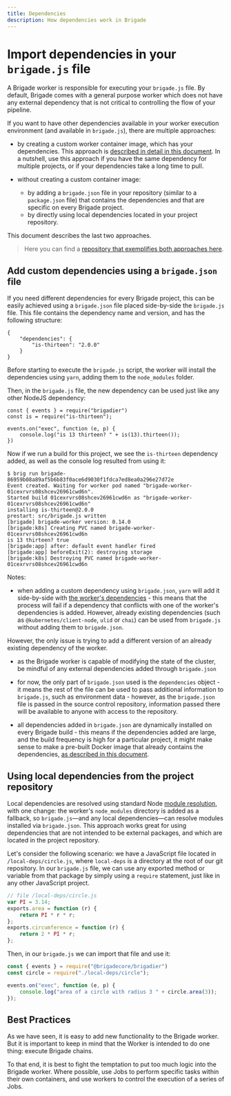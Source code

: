 ```yaml
---
title: Dependencies
description: How dependencies work in Brigade
---
```


# Import dependencies in your `brigade.js` file

A Brigade worker is responsible for executing your `brigade.js` file. By default, Brigade comes with a general purpose worker which does not have any external dependency that is not critical to controlling the flow of your pipeline.

If you want to have other dependencies available in your worker execution environment (and available in `brigade.js`), there are multiple approaches:

- by creating a custom worker container image, which has your dependencies. This approach is [described in detail in this document](workers.md). In a nutshell, use this approach if you have the same dependency for multiple projects, or if your dependencies take a long time to pull.

- without creating a custom container image:
    - by adding a `brigade.json` file in your repository (similar to a `package.json` file) 
that contains the dependencies and that are specific on every Brigade project.
    - by directly using local dependencies located in your project repository.

This document describes the last two approaches.

> Here you can find a [repository that exemplifies both approaches here](https://github.com/radu-matei/brigade-javascript-deps).

## Add custom dependencies using a `brigade.json` file

If you need different dependencies for every Brigade project, this can be easily achieved 
using a `brigade.json` file placed side-by-side the `brigade.js` file. This file contains 
the dependency name and version, and has the following structure:

```
{
    "dependencies": {
        "is-thirteen": "2.0.0"
    }
}
```
Before starting to execute the `brigade.js` script, the worker will install the  
dependencies using `yarn`, adding them to the `node_modules` folder.

Then, in the `brigade.js` file, the new dependency can be used just like any 
other NodeJS dependency:

```
const { events } = require("brigadier")
const is = require("is-thirteen");

events.on("exec", function (e, p) {
    console.log("is 13 thirteen? " + is(13).thirteen());
})
```

Now if we run a build for this project, we see the `is-thirteen` dependency added, 
as well as the console log resulted from using it:

```
$ brig run brigade-86959b08a89af5b6b83f0ace6d9030f1fdca7ed8ea0a296e27d72e
Event created. Waiting for worker pod named "brigade-worker-01cexrvrs08shcev26961cwd6n".
Started build 01cexrvrs08shcev26961cwd6n as "brigade-worker-01cexrvrs08shcev26961cwd6n"
installing is-thirteen@2.0.0
prestart: src/brigade.js written
[brigade] brigade-worker version: 0.14.0
[brigade:k8s] Creating PVC named brigade-worker-01cexrvrs08shcev26961cwd6n
is 13 thirteen? true
[brigade:app] after: default event handler fired
[brigade:app] beforeExit(2): destroying storage
[brigade:k8s] Destroying PVC named brigade-worker-01cexrvrs08shcev26961cwd6n
```

Notes:

- when adding a custom dependency using `brigade.json`, `yarn` will add it side-by-side with [the worker's 
dependencies](../../brigade-worker/package.json) - this means that the process will fail if a dependency that conflicts with one of the 
worker's dependencies is added. However, already existing dependencies (such as `@kubernetes/client-node`, `ulid` or `chai`) 
can be used from `brigade.js` without adding them to `brigade.json`. 

However, the only issue is trying to add a different version of an already existing dependency of the worker.

- as the Brigade worker is capable of modifying the state of the cluster, be mindful 
of any external dependencies added through `brigade.json`

- for now, the only part of `brigade.json` used is the `dependencies` object - it means the rest of the file 
can be used to pass additional information to `brigade.js`, such as environment data - however, as the `brigade.json` 
file is passed in the source control repository, information passed there will be available to anyone with access to the repository.

- all dependencies added in `brigade.json` are dynamically installed on every Brigade build - this means if the dependencies added 
are large, and the build frequency is high for a particular project, it might make sense to make a pre-built Docker image that 
already contains the dependencies, [as described in this document](workers.md).

## Using local dependencies from the project repository

Local dependencies are resolved using standard Node [module resolution](https://nodejs.org/api/modules.html#modules_all_together),
with one change: the worker's `node_modules` directory is added as a fallback, so `brigade.js`—and any local dependencies—can resolve modules installed via `brigade.json`.
This approach works great for using dependencies that are not intended to be external packages, and which are located in the project repository. 

Let's consider the following scenario: we have a JavaScript file located in `/local-deps/circle.js`, where `local-deps` is a directory at the root of our git repository. In our `brigade.js` file, we can use any exported method or variable from that package by simply using a `require` statement, just like in any other JavaScript project.

```javascript
// file /local-deps/circle.js
var PI = 3.14;
exports.area = function (r) {
    return PI * r * r;
};
exports.circumference = function (r) {
    return 2 * PI * r;
};
```

Then, in our `brigade.js` we can import that file and use it:

```javascript
const { events } = require("@brigadecore/brigadier")
const circle = require("./local-deps/circle");

events.on("exec", function (e, p) {
    console.log("area of a circle with radius 3 " + circle.area(3));
});
```

## Best Practices

As we have seen, it is easy to add new functionality to the Brigade worker. But
it is important to keep in mind that the Worker is intended to do one thing:
execute Brigade chains.

To that end, it is best to fight the temptation to put too much logic into the
Brigade worker. Where possible, use Jobs to perform specific tasks within their
own containers, and use workers to control the execution of a series of Jobs.